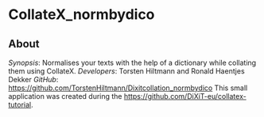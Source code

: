 # CollateX_normbydico
## About
*Synopsis*: Normalises your texts with the help of a dictionary while collating them using CollateX. 
*Developers*: Torsten Hiltmann and Ronald Haentjes Dekker
*GitHub*: https://github.com/TorstenHiltmann/Dixitcollation_normbydico
This small application was created during the https://github.com/DiXiT-eu/collatex-tutorial. 
